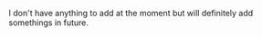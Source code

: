 <!--
.. title: First blog
.. slug: bio
.. date: 2020-05-04 19:34:22 UTC
.. tags: 
.. category: 
.. link: 
.. description: 
.. type: text
-->

I don't have anything to add at the moment but will definitely add somethings in future.
